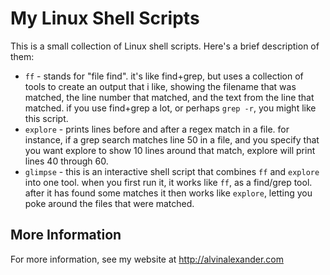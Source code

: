 My Linux Shell Scripts
======================

This is a small collection of Linux shell scripts. Here's a
brief description of them:

* `ff` - stands for "file find". it's like find+grep, but uses a
  collection of tools to create an output that i like, showing
  the filename that was matched, the line number that matched, 
  and the text from the line that matched. if you use find+grep
  a lot, or perhaps `grep -r`, you might like this script.
* `explore` - prints lines before and after a regex match in a file.
  for instance, if a grep search matches line 50 in a file, and you
  specify that you want explore to show 10 lines around that match,
  explore will print lines 40 through 60.
* `glimpse` - this is an interactive shell script that combines `ff`
  and `explore` into one tool. when you first run it, it works like
  `ff`, as a find/grep tool. after it has found some matches it then
  works like `explore`, letting you poke around the files that were
  matched.


More Information
----------------

For more information, see my website at http://alvinalexander.com


